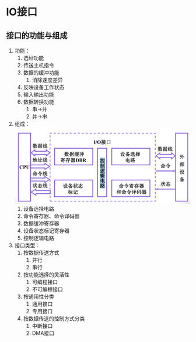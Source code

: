 # IO接口
## 接口的功能与组成
1. 功能：
	1. 选址功能
	2. 传送主机指令
	3. 数据的缓冲功能
		1. 消除速度差异 
	4. 反映设备工作状态
	5. 输入输出功能
	6. 数据转换功能
		1. 串->并
		2. 并->串
2. 组成：![image.png](https://raw.githubusercontent.com/alwaysmissin/picgo/main/20230616133356.png)
	1. 设备选择电路
	2. 命令寄存器、命令译码器
	3. 数据缓冲寄存器
	4. 设备状态标记寄存器
	5. 控制逻辑电路
3. 接口类型：
	1. 按数据传送方式
		1. 并行
		2. 串行
	2. 按功能选择的灵活性
		1. 可编程接口
		2. 不可编程接口
	3. 按通用性分类
		1. 通用接口
		2. 专用接口
	4. 按数据传送的控制方式分类
		1. 中断接口
		2. DMA接口